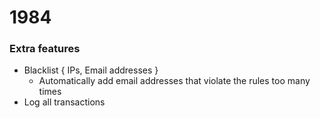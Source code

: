 # 1984

### Extra features
- Blacklist { IPs, Email addresses }
    - Automatically add email addresses that violate the rules too many times
- Log all transactions